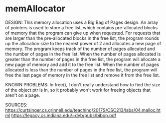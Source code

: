 # memAllocator


DESIGN:
This memory allocation uses a Big Bag of Pages design. An array of pointers is used to store a free list, which contains pre-allocated blocks of memory that the program can give up when requested. For requests that are larger than the pre-allocated blocks in the free list, the program rounds up the allocation size to the nearest power of 2 and allocates a new page of memory. The program keeps track of the number of pages allocated and the number of pages in the free list. When the number of pages allocated is greater than the number of pages in the free list, the program will allocate a new page of memory and add it to the free list. When the number of pages allocated is less than the number of pages in the free list, the program will free the last page of memory in the free list and remove it from the free list.

KNOWN PROBLEMS:
In free(), I don't really understand how to find the size of the object ptr is in, so it probably won't work for freeing objects that aren't on a page.

SOURCES:
https://curtsinger.cs.grinnell.edu/teaching/2017S/CSC213/labs/04.malloc.html
https://legacy.cs.indiana.edu/~dyb/pubs/bibop.pdf